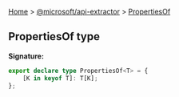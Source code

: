 [Home](./index) &gt; [@microsoft/api-extractor](./api-extractor.md) &gt; [PropertiesOf](./api-extractor.propertiesof.md)

## PropertiesOf type

<b>Signature:</b>

```typescript
export declare type PropertiesOf<T> = {
    [K in keyof T]: T[K];
};
```
